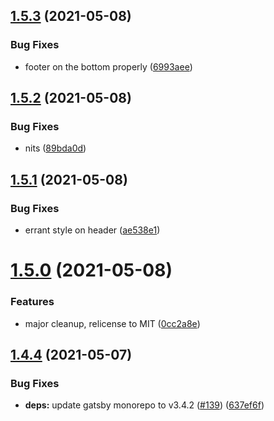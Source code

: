 ## [1.5.3](https://github.com/dds/bosabosa.org/compare/v1.5.2...v1.5.3) (2021-05-08)


### Bug Fixes

* footer on the bottom properly ([6993aee](https://github.com/dds/bosabosa.org/commit/6993aee9772d7f570054ebb0a09f34cccae21c93))



## [1.5.2](https://github.com/dds/bosabosa.org/compare/v1.5.1...v1.5.2) (2021-05-08)


### Bug Fixes

* nits ([89bda0d](https://github.com/dds/bosabosa.org/commit/89bda0d05ef675d6b1c9825e7b593da8b2fd84fe))



## [1.5.1](https://github.com/dds/bosabosa.org/compare/v1.5.0...v1.5.1) (2021-05-08)


### Bug Fixes

* errant style on header ([ae538e1](https://github.com/dds/bosabosa.org/commit/ae538e155cdd0aed19a42e488c8c415aed4fa6a3))



# [1.5.0](https://github.com/dds/bosabosa.org/compare/v1.4.4...v1.5.0) (2021-05-08)


### Features

* major cleanup, relicense to MIT ([0cc2a8e](https://github.com/dds/bosabosa.org/commit/0cc2a8e42e3dfb5a0b61ee82ac6cb5f5e864da73))



## [1.4.4](https://github.com/dds/bosabosa.org/compare/v1.4.3...v1.4.4) (2021-05-07)


### Bug Fixes

* **deps:** update gatsby monorepo to v3.4.2 ([#139](https://github.com/dds/bosabosa.org/issues/139)) ([637ef6f](https://github.com/dds/bosabosa.org/commit/637ef6f37d9ce377db74cf937ad073ccaf3889c5))



